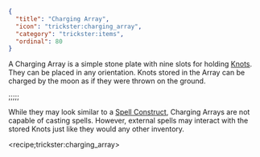 ```json
{
  "title": "Charging Array",
  "icon": "trickster:charging_array",
  "category": "trickster:items",
  "ordinal": 80
}
```

A Charging Array is a simple stone plate with nine slots for holding [Knots](^trickster:items/knots). 
They can be placed in any orientation. 
Knots stored in the Array can be charged by the moon as if they were thrown on the ground.

;;;;;

While they may look similar to a [Spell Construct](^trickster:items/spell_construct), 
Charging Arrays are not capable of casting spells. 
However, external spells may interact with the stored Knots just like they would any other inventory.

<recipe;trickster:charging_array>
